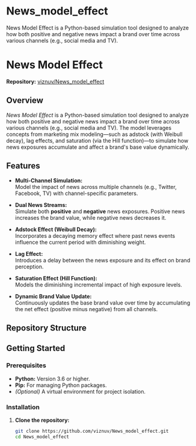 # News_model_effect
News Model Effect is a Python-based simulation tool designed to analyze how both positive and negative news impact a brand over time across various channels (e.g., social media and TV).
# News Model Effect

**Repository:** [viznuv/News_model_effect](https://github.com/viznuv/News_model_effect)

## Overview

*News Model Effect* is a Python-based simulation tool designed to analyze how both positive and negative news impact a brand over time across various channels (e.g., social media and TV). The model leverages concepts from marketing mix modeling—such as adstock (with Weibull decay), lag effects, and saturation (via the Hill function)—to simulate how news exposures accumulate and affect a brand's base value dynamically.

## Features

- **Multi-Channel Simulation:**  
  Model the impact of news across multiple channels (e.g., Twitter, Facebook, TV) with channel-specific parameters.

- **Dual News Streams:**  
  Simulate both **positive** and **negative** news exposures. Positive news increases the brand value, while negative news decreases it.

- **Adstock Effect (Weibull Decay):**  
  Incorporates a decaying memory effect where past news events influence the current period with diminishing weight.

- **Lag Effect:**  
  Introduces a delay between the news exposure and its effect on brand perception.

- **Saturation Effect (Hill Function):**  
  Models the diminishing incremental impact of high exposure levels.

- **Dynamic Brand Value Update:**  
  Continuously updates the base brand value over time by accumulating the net effect (positive minus negative) from all channels.

## Repository Structure

## Getting Started

### Prerequisites

- **Python:** Version 3.6 or higher.
- **Pip:** For managing Python packages.
- *(Optional)* A virtual environment for project isolation.

### Installation

1. **Clone the repository:**

   ```bash
   git clone https://github.com/viznuv/News_model_effect.git
   cd News_model_effect

